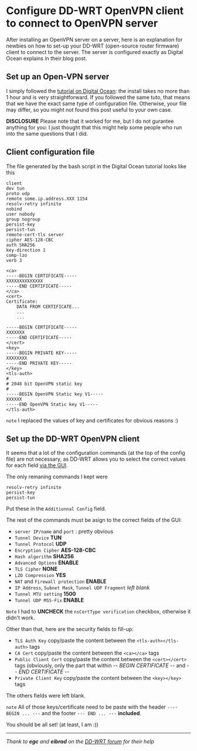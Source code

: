 # Configure DD-WRT OpenVPN client to connect to OpenVPN server

After installing an OpenVPN server on a server, here is an explanation for newbies on how to set-up your DD-WRT (open-source router firmware) client to connect to the server. The server is configured exactly as Digital Ocean explains in their blog post.

## Set up an Open-VPN server
I simply followed the [tutorial on Digital Ocean](https://www.digitalocean.com/community/tutorials/how-to-set-up-an-openvpn-server-on-ubuntu-16-04): the install takes no more than 1 hour and is very straightforward. If you followed the same tuto, that means that we have the exact same type of configuration file. Otherwise, your file may differ, so you might not found this post useful to your own case. 

**DISCLOSURE** Please note that it worked for me, but I do not gurantee anything for you: I just thought that this might help some people who run into the same questions that I did.

## Client configuration file
The file generated by the bash script in the Digital Ocean tutorial looks like this
```
client
dev tun
proto udp
remote some.ip.address.XXX 1154
resolv-retry infinite
nobind
user nobody
group nogroup
persist-key
persist-tun
remote-cert-tls server
cipher AES-128-CBC
auth SHA256
key-direction 1
comp-lzo
verb 3

<ca>
-----BEGIN CERTIFICATE-----
XXXXXXXXXXXXXX
-----END CERTIFICATE-----
</ca>
<cert>
Certificate:
    DATA FROM CERTIFICATE...
    ...
    ...
    
-----BEGIN CERTIFICATE-----
XXXXXXX
-----END CERTIFICATE-----
</cert>
<key>
-----BEGIN PRIVATE KEY-----
XXXXXXXX
-----END PRIVATE KEY-----
</key>
<tls-auth>
#
# 2048 bit OpenVPN static key
#
-----BEGIN OpenVPN Static key V1-----
XXXXXX
-----END OpenVPN Static key V1-----
</tls-auth>
```

`note` I replaced the values of key and certificates for obvious reasons :) 

## Set up the DD-WRT OpenVPN client
It seems that a lot of the configuration commands (at the top of the config file) are not necessary, as DD-WRT allows you to select the correct values for each field [via the GUI](https://www.dd-wrt.com/wiki/index.php/OpenVPN#GUI:_Client_Mode).

The only remaning commands I kept were
```
resolv-retry infinite
persist-key
persist-tun
```

Put these in the `Additionnal Config` field.

The rest of the commands must be asign to the correct fields of the GUI: 
* `server IP/name` and `port` : pretty obvious
* `Tunnel Device` **TUN**
* `Tunnel Protocol` **UDP**
* `Encryption Cipher` **AES-128-CBC**
* `Hash algorithm` **SHA256**
* `Advanced Options` **ENABLE**
* `TLS Cipher` **NONE**
* `LZO Compression` **YES**
* `NAT` and `Firewall protection` **ENABLE**
* `IP Address`,  `Subnet Mask`, `Tunnel UDP Fragment` *left blank*
* `Tunnel MTU setting` **1500**
* `Tunnel UDP MSS-Fix` **ENABLE**

`Note` I had to **UNCHECK** the `nsCertType verification` checkbox, otherwise it didn't work.

Other than that, here are the security fields to fill-up:
* `TLS Auth Key` copy/paste the content between the `<tls-auth></tls-auth>` tags
* `CA Cert` copy/paste the content between the `<ca></ca>` tags
* `Public Client Cert` copy/paste the content between the `<cert></cert>` tags (obviously, only the part that within *-- BEGIN CERTIFICATE --* and *-- END CERTIFICATE --*
* `Private Client Key` copy/paste the content between the `<key></key>` tags 

The others fields were left blank.

`note` All of those keys/certificate need to be paste with the header `---- BEGIN ... ---` and the footer `--- END ... ---` **included**.

You should be all set! (at least, I am :))

--------

*Thank to **egc** and **eibrad** on the [DD-WRT forum](https://www.dd-wrt.com/phpBB2/viewtopic.php?p=1124095#1124095) for their help*

